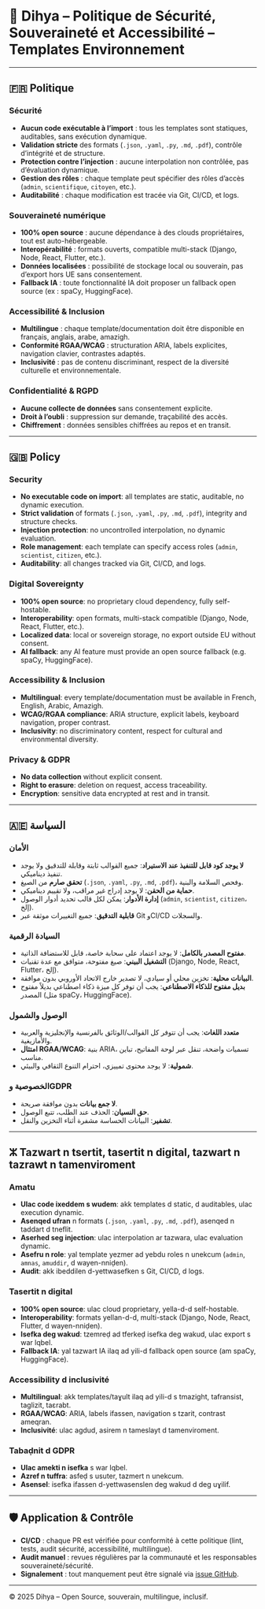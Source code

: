 # 🌱 Dihya – Politique de Sécurité, Souveraineté et Accessibilité – Templates Environnement

---

## 🇫🇷 Politique

### Sécurité
- **Aucun code exécutable à l’import** : tous les templates sont statiques, auditables, sans exécution dynamique.
- **Validation stricte** des formats (`.json`, `.yaml`, `.py`, `.md`, `.pdf`), contrôle d’intégrité et de structure.
- **Protection contre l’injection** : aucune interpolation non contrôlée, pas d’évaluation dynamique.
- **Gestion des rôles** : chaque template peut spécifier des rôles d’accès (`admin`, `scientifique`, `citoyen`, etc.).
- **Auditabilité** : chaque modification est tracée via Git, CI/CD, et logs.

### Souveraineté numérique
- **100% open source** : aucune dépendance à des clouds propriétaires, tout est auto-hébergeable.
- **Interopérabilité** : formats ouverts, compatible multi-stack (Django, Node, React, Flutter, etc.).
- **Données localisées** : possibilité de stockage local ou souverain, pas d’export hors UE sans consentement.
- **Fallback IA** : toute fonctionnalité IA doit proposer un fallback open source (ex : spaCy, HuggingFace).

### Accessibilité & Inclusion
- **Multilingue** : chaque template/documentation doit être disponible en français, anglais, arabe, amazigh.
- **Conformité RGAA/WCAG** : structuration ARIA, labels explicites, navigation clavier, contrastes adaptés.
- **Inclusivité** : pas de contenu discriminant, respect de la diversité culturelle et environnementale.

### Confidentialité & RGPD
- **Aucune collecte de données** sans consentement explicite.
- **Droit à l’oubli** : suppression sur demande, traçabilité des accès.
- **Chiffrement** : données sensibles chiffrées au repos et en transit.

---

## 🇬🇧 Policy

### Security
- **No executable code on import**: all templates are static, auditable, no dynamic execution.
- **Strict validation** of formats (`.json`, `.yaml`, `.py`, `.md`, `.pdf`), integrity and structure checks.
- **Injection protection**: no uncontrolled interpolation, no dynamic evaluation.
- **Role management**: each template can specify access roles (`admin`, `scientist`, `citizen`, etc.).
- **Auditability**: all changes tracked via Git, CI/CD, and logs.

### Digital Sovereignty
- **100% open source**: no proprietary cloud dependency, fully self-hostable.
- **Interoperability**: open formats, multi-stack compatible (Django, Node, React, Flutter, etc.).
- **Localized data**: local or sovereign storage, no export outside EU without consent.
- **AI fallback**: any AI feature must provide an open source fallback (e.g. spaCy, HuggingFace).

### Accessibility & Inclusion
- **Multilingual**: every template/documentation must be available in French, English, Arabic, Amazigh.
- **WCAG/RGAA compliance**: ARIA structure, explicit labels, keyboard navigation, proper contrast.
- **Inclusivity**: no discriminatory content, respect for cultural and environmental diversity.

### Privacy & GDPR
- **No data collection** without explicit consent.
- **Right to erasure**: deletion on request, access traceability.
- **Encryption**: sensitive data encrypted at rest and in transit.

---

## 🇦🇪 السياسة

### الأمان
- **لا يوجد كود قابل للتنفيذ عند الاستيراد**: جميع القوالب ثابتة وقابلة للتدقيق ولا يوجد تنفيذ ديناميكي.
- **تحقق صارم** من الصيغ (`.json`, `.yaml`, `.py`, `.md`, `.pdf`)، وفحص السلامة والبنية.
- **حماية من الحقن**: لا يوجد إدراج غير مراقب، ولا تقييم ديناميكي.
- **إدارة الأدوار**: يمكن لكل قالب تحديد أدوار الوصول (`admin`, `scientist`, `citizen`، إلخ).
- **قابلية التدقيق**: جميع التغييرات موثقة عبر Git وCI/CD والسجلات.

### السيادة الرقمية
- **مفتوح المصدر بالكامل**: لا يوجد اعتماد على سحابة خاصة، قابل للاستضافة الذاتية.
- **التشغيل البيني**: صيغ مفتوحة، متوافق مع عدة تقنيات (Django, Node, React, Flutter، إلخ).
- **البيانات محلية**: تخزين محلي أو سيادي، لا تصدير خارج الاتحاد الأوروبي بدون موافقة.
- **بديل مفتوح للذكاء الاصطناعي**: يجب أن توفر كل ميزة ذكاء اصطناعي بديلاً مفتوح المصدر (مثل spaCy، HuggingFace).

### الوصول والشمول
- **متعدد اللغات**: يجب أن تتوفر كل القوالب/الوثائق بالفرنسية والإنجليزية والعربية والأمازيغية.
- **امتثال RGAA/WCAG**: بنية ARIA، تسميات واضحة، تنقل عبر لوحة المفاتيح، تباين مناسب.
- **شمولية**: لا يوجد محتوى تمييزي، احترام التنوع الثقافي والبيئي.

### الخصوصية وGDPR
- **لا جمع بيانات** بدون موافقة صريحة.
- **حق النسيان**: الحذف عند الطلب، تتبع الوصول.
- **تشفير**: البيانات الحساسة مشفرة أثناء التخزين والنقل.

---

## ⵣ Tazwart n tsertit, tasertit n digital, tazwart n tazrawt n tamenviroment

### Amatu
- **Ulac code ixeddem s wudem**: akk templates d static, d auditables, ulac execution dynamic.
- **Asenqed ufran** n formats (`.json`, `.yaml`, `.py`, `.md`, `.pdf`), asenqed n taddart d tneflit.
- **Aserhed seg injection**: ulac interpolation ar tazwara, ulac evaluation dynamic.
- **Asefru n role**: yal template yezmer ad yebdu roles n unekcum (`admin`, `amnas`, `amuddir`, d wayen-nniḍen).
- **Audit**: akk ibeddilen d-yettwasefken s Git, CI/CD, d logs.

### Tasertit n digital
- **100% open source**: ulac cloud proprietary, yella-d-d self-hostable.
- **Interoperability**: formats yellan-d-d, multi-stack (Django, Node, React, Flutter, d wayen-nniḍen).
- **Isefka deg wakud**: tzemreḍ ad tferkeḍ isefka deg wakud, ulac export s war lqbel.
- **Fallback IA**: yal tazwart IA ilaq ad yili-d fallback open source (am spaCy, HuggingFace).

### Accessibility d inclusivité
- **Multilingual**: akk templates/taɣult ilaq ad yili-d s tmazight, tafransist, taglizit, taɛrabt.
- **RGAA/WCAG**: ARIA, labels ifassen, navigation s tzarit, contrast ameqran.
- **Inclusivité**: ulac agdud, asirem n tameslayt d tamenviroment.

### Tabaḍnit d GDPR
- **Ulac amekti n isefka** s war lqbel.
- **Azref n tuffra**: asfeḍ s usuter, tazmert n unekcum.
- **Asensel**: isefka ifassen d-yettwasenslen deg wakud d deg uɣilif.

---

## 🛡️ Application & Contrôle

- **CI/CD** : chaque PR est vérifiée pour conformité à cette politique (lint, tests, audit sécurité, accessibilité, multilingue).
- **Audit manuel** : revues régulières par la communauté et les responsables souveraineté/sécurité.
- **Signalement** : tout manquement peut être signalé via [issue GitHub](https://github.com/dihya-org/dihya/issues).

---

© 2025 Dihya – Open Source, souverain, multilingue, inclusif.
